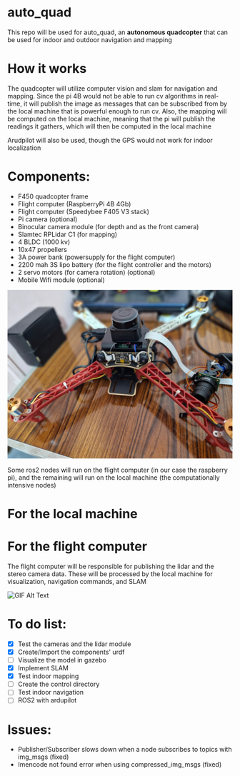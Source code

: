 # auto_quad
This repo will be used for auto_quad, an **autonomous quadcopter** that can be used for indoor and outdoor navigation and mapping

# How it works
The quadcopter will utilize computer vision and slam for navigation and mapping. Since the pi 4B would not be able to run cv algorithms in real-time, it will publish the image as messages that can be subscribed from by the local machine that is powerful enough to run cv. Also, the mapping will be computed on the local machine, meaning that the pi will publish the readings it gathers, which will then be computed in the local machine

Arudpilot will also be used, though the GPS would not work for indoor localization

# Components:
- F450 quadcopter frame
- Flight computer (RaspberryPi 4B 4Gb)
- Flight computer (Speedybee F405 V3 stack)
- Pi camera (optional)
- Binocular camera module (for depth and as the front camera)
- Slamtec RPLidar C1 (for mapping)
- 4 BLDC (1000 kv)
- 10x47 propellers
- 3A power bank (powersupply for the flight computer)
- 2200 mah 3S lipo battery (for the flight controller and the motors)
- 2 servo motors (for camera rotation) (optional)
- Mobile Wifi module (optional)

![Image Alt Text](media/assembly.jpg)


Some ros2 nodes will run on the flight computer (in our case the raspberry pi), and the remaining will run on the local machine (the computationally intensive nodes)

# For the local machine

# For the flight computer
The flight computer will be responsible for publishing the lidar and the stereo camera data. These will be processed by the local machine for visualization, navigation commands, and SLAM

![GIF Alt Text](media/cartographer.gif)

# To do list:
- [X] Test the cameras and the lidar module 
- [X] Create/Import the components' urdf
- [ ] Visualize the model in gazebo
- [X] Implement SLAM
- [X] Test indoor mapping
- [ ] Create the control directory
- [ ] Test indoor navigation
- [ ] ROS2 with ardupilot

# Issues:
- Publisher/Subscriber slows down when a node subscribes to topics with img_msgs (fixed)
- Imencode not found error when using compressed_img_msgs (fixed)
